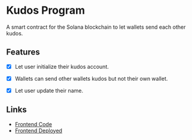 # Kudos Program

A smart contract for the Solana blockchain to let wallets send each other kudos.


## Features
- [x] Let user initialize their kudos account.
- [x] Wallets can send other wallets kudos but not their own wallet.
- [x] Let user update their name.


## Links
- [Frontend Code](https://github.com/RationalAsh/kudos-program-ui)
- [Frontend Deployed](https://www.ashwinnarayan.com/dapps/kudos-program/)
